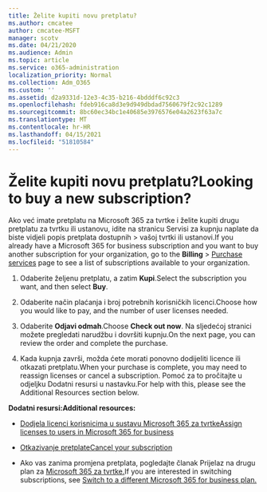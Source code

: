 ```yaml
---
title: Želite kupiti novu pretplatu?
ms.author: cmcatee
author: cmcatee-MSFT
manager: scotv
ms.date: 04/21/2020
ms.audience: Admin
ms.topic: article
ms.service: o365-administration
localization_priority: Normal
ms.collection: Adm_O365
ms.custom: ''
ms.assetid: d2a9331d-12e3-4c35-b216-4bdddf6c92c3
ms.openlocfilehash: fdeb916ca8d3e9d949dbdad7560679f2c92c1289
ms.sourcegitcommit: 8bc60ec34bc1e40685e3976576e04a2623f63a7c
ms.translationtype: MT
ms.contentlocale: hr-HR
ms.lasthandoff: 04/15/2021
ms.locfileid: "51810584"
---
```

# <a name="looking-to-buy-a-new-subscription"></a><span data-ttu-id="3b746-102">Želite kupiti novu pretplatu?</span><span class="sxs-lookup"><span data-stu-id="3b746-102">Looking to buy a new subscription?</span></span>

<span data-ttu-id="3b746-103">Ako već imate pretplatu na Microsoft 365 za tvrtke i želite kupiti  drugu pretplatu za tvrtku ili ustanovu, idite na stranicu Servisi za kupnju naplate da biste vidjeli popis pretplata dostupnih \> [](https://go.microsoft.com/fwlink/p/?linkid=868433) vašoj tvrtki ili ustanovi.</span><span class="sxs-lookup"><span data-stu-id="3b746-103">If you already have a Microsoft 365 for business subscription and you want to buy another subscription for your organization, go to the **Billing** \> [Purchase services](https://go.microsoft.com/fwlink/p/?linkid=868433) page to see a list of subscriptions available to your organization.</span></span>
 
1. <span data-ttu-id="3b746-104">Odaberite željenu pretplatu, a zatim **Kupi**.</span><span class="sxs-lookup"><span data-stu-id="3b746-104">Select the subscription you want, and then select **Buy**.</span></span>

2. <span data-ttu-id="3b746-105">Odaberite način plaćanja i broj potrebnih korisničkih licenci.</span><span class="sxs-lookup"><span data-stu-id="3b746-105">Choose how you would like to pay, and the number of user licenses needed.</span></span>

3. <span data-ttu-id="3b746-106">Odaberite **Odjavi odmah**.</span><span class="sxs-lookup"><span data-stu-id="3b746-106">Choose **Check out now**.</span></span> <span data-ttu-id="3b746-107">Na sljedećoj stranici možete pregledati narudžbu i dovršiti kupnju.</span><span class="sxs-lookup"><span data-stu-id="3b746-107">On the next page, you can review the order and complete the purchase.</span></span>

4. <span data-ttu-id="3b746-108">Kada kupnja završi, možda ćete morati ponovno dodijeliti licence ili otkazati pretplatu.</span><span class="sxs-lookup"><span data-stu-id="3b746-108">When your purchase is complete, you may need to reassign licenses or cancel a subscription.</span></span> <span data-ttu-id="3b746-109">Pomoć za to pročitajte u odjeljku Dodatni resursi u nastavku.</span><span class="sxs-lookup"><span data-stu-id="3b746-109">For help with this, please see the Additional Resources section below.</span></span>

 <span data-ttu-id="3b746-110">**Dodatni resursi:**</span><span class="sxs-lookup"><span data-stu-id="3b746-110">**Additional resources:**</span></span>
  
- [<span data-ttu-id="3b746-111">Dodjela licenci korisnicima u sustavu Microsoft 365 za tvrtke</span><span class="sxs-lookup"><span data-stu-id="3b746-111">Assign licenses to users in Microsoft 365 for business</span></span>](https://docs.microsoft.com/microsoft-365/admin/add-users/add-users)
    
- [<span data-ttu-id="3b746-112">Otkazivanje pretplate</span><span class="sxs-lookup"><span data-stu-id="3b746-112">Cancel your subscription</span></span>](https://docs.microsoft.com/microsoft-365/commerce/subscriptions/cancel-your-subscription)
    
- <span data-ttu-id="3b746-113">Ako vas zanima promjena pretplata, pogledajte članak Prijelaz na drugu plan za [Microsoft 365 za tvrtke.](https://docs.microsoft.com/microsoft-365/commerce/subscriptions/switch-to-a-different-plan)</span><span class="sxs-lookup"><span data-stu-id="3b746-113">If you are interested in switching subscriptions, see [Switch to a different Microsoft 365 for business plan.](https://docs.microsoft.com/microsoft-365/commerce/subscriptions/switch-to-a-different-plan)</span></span>